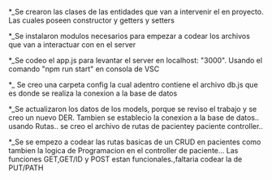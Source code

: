 \*\_Se crearon las clases de las entidades que van a intervenir el en proyecto.
Las cuales poseen constructor y getters y setters

\*\_Se instalaron modulos necesarios para empezar a codear los archivos que van a interactuar con en el server

\*\_Se codeo el app.js para levantar el server en localhost: "3000". Usando el comando "npm run start" en consola de VSC

\*\_ Se creo una carpeta config la cual adentro contiene el archivo db.js que es donde se realiza la conexion a la base de datos

\*\_Se actualizaron los datos de los models, porque se reviso el trabajo y se creo un nuevo DER. Tambien se establecio la conexion a la base de datos.. usando Rutas.. se creo el archivo de rutas de pacientey paciente controller..

\*\_Se se empezo a codear las rutas basicas de un CRUD en pacientes como tambien la logica de Programacion en el controller de paciente... Las funciones GET,GET/ID y POST estan funcionales.,faltaria codear la de PUT/PATH
